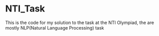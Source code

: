# NTI_Task
This is the code for my solution to the task at the NTI Olympiad, the are mostly NLP(Natural Language Processing) task

